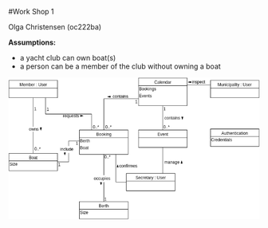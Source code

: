 #Work Shop 1  

Olga Christensen  (oc222ba)



__Assumptions:__

- a yacht club can own boat(s)
- a person can be a member of the club without owning a boat
 


![domain model](https://raw.githubusercontent.com/Popniten/1dv607/master/workshop-1/workshop-1.png)
